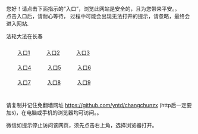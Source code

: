您好！请点击下面指示的“入口”，浏览此网站是安全的，且为您带来平安。。 <br/>
点击入口后，请耐心等待， 过程中可能会出现无法打开的提示，请忽略，最终会进入网站. </br>

法轮大法在长春<br/>
<div style="padding:10px"><a style="margin:20px" target="_blank" href="https://d1h8ogyy87v1s1.cloudfront.net/2Qpsp?ttdpqemv" id="ccLink1" rel="nofollow">入口1</a> <a target="_blank" style="margin:20px" href="https://d2ymdln0qjyqmn.cloudfront.net/2Qpsp?wsdxzgkv" id="ccLink2" rel="nofollow">入口2</a> <a style="margin:20px" target="_blank" href="https://d226racw53rtny.cloudfront.net/2Qpsp?tlhzvs" id="ccLink3" rel="nofollow">入口3</a></div>

<div style="padding:10px" ><a style="margin:20px" target="_blank" href="https://d1h8ogyy87v1s1.cloudfront.net/2Qpsp?ttdpqemv" id="ccLink4" rel="nofollow">入口4</a> <a style="margin:20px" href="https://d2ymdln0qjyqmn.cloudfront.net/2Qpsp?wsdxzgkv" target="_blank" id="ccLink5" rel="nofollow">入口5</a> <a style="margin:20px" href="https://d226racw53rtny.cloudfront.net/2Qpsp?tlhzvs" target="_blank" id="ccLink6" rel="nofollow">入口6</a></div>

<div style="padding:10px"><a style="margin:20px" target="_blank" href="https://d1h8ogyy87v1s1.cloudfront.net/2Qpsp?ttdpqemv" id="ccLink7" rel="nofollow">入口7</a> <a style="margin:20px" href="https://d2ymdln0qjyqmn.cloudfront.net/2Qpsp?wsdxzgkv" target="_blank" id="ccLink8" rel="nofollow">入口8</a> <a style="margin:20px" target="_blank" href="https://d226racw53rtny.cloudfront.net/2Qpsp?tlhzvs" id="ccLink9" rel="nofollow">入口9</a></div>

<br/>



请复制并记住免翻墙网址 https://github.com/yntd/changchunzx (http后一定要加s)，在电脑或手机的浏览器均可访问。。<br/>

微信如提示停止访问该网页，须先点击右上角，选择浏览器打开。
